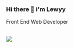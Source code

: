 ### Hi there 👋  i'm Lewyy   
    
<p> Front End Web Developer</p>

<br>


<img src="{https://img.shields.io/badge/Codecov-F01F7A?style=for-the-badge&logo=Codecov&logoColor=white}" />



